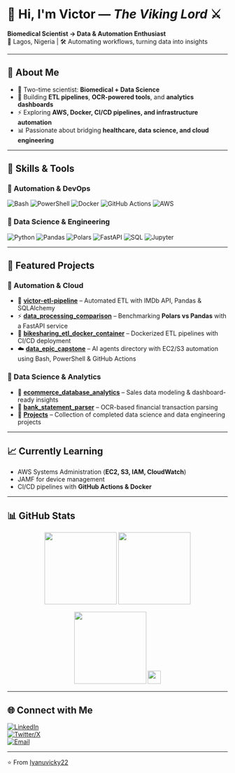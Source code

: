 # 👋 Hi, I'm Victor — *The Viking Lord* ⚔️

**Biomedical Scientist → Data & Automation Enthusiast**  
📍 Lagos, Nigeria | 🛠️ Automating workflows, turning data into insights  

---

## 🚀 About Me
- 🧪 Two-time scientist: **Biomedical + Data Science**
- 🔄 Building **ETL pipelines**, **OCR-powered tools**, and **analytics dashboards**
- ⚡ Exploring **AWS, Docker, CI/CD pipelines, and infrastructure automation**
- 📊 Passionate about bridging **healthcare, data science, and cloud engineering**

---

## 🔧 Skills & Tools

### 🔹 Automation & DevOps
![Bash](https://img.shields.io/badge/Bash-4EAA25?style=for-the-badge&logo=gnu-bash&logoColor=white)
![PowerShell](https://img.shields.io/badge/PowerShell-5391FE?style=for-the-badge&logo=powershell&logoColor=white)
![Docker](https://img.shields.io/badge/Docker-2496ED?style=for-the-badge&logo=docker&logoColor=white)
![GitHub Actions](https://img.shields.io/badge/GitHub_Actions-2088FF?style=for-the-badge&logo=github-actions&logoColor=white)
![AWS](https://img.shields.io/badge/AWS-FF9900?style=for-the-badge&logo=amazon-aws&logoColor=white)

### 🔹 Data Science & Engineering
![Python](https://img.shields.io/badge/Python-3776AB?style=for-the-badge&logo=python&logoColor=white)
![Pandas](https://img.shields.io/badge/Pandas-150458?style=for-the-badge&logo=pandas)
![Polars](https://img.shields.io/badge/Polars-FF7F0E?style=for-the-badge)
![FastAPI](https://img.shields.io/badge/FastAPI-005571?style=for-the-badge&logo=fastapi)
![SQL](https://img.shields.io/badge/SQL-4479A1?style=for-the-badge&logo=database&logoColor=white)
![Jupyter](https://img.shields.io/badge/Jupyter-F37626?style=for-the-badge&logo=jupyter&logoColor=white)

---

## 📌 Featured Projects

### 🔹 Automation & Cloud
- 🔄 [**victor-etl-pipeline**](https://github.com/Iyanuvicky22/victor-etl-pipeline) – Automated ETL with IMDb API, Pandas & SQLAlchemy  
- ⚡ [**data_processing_comparison**](https://github.com/Iyanuvicky22/data_processing_comparison) – Benchmarking **Polars vs Pandas** with a FastAPI service  
- 🐳 [**bikesharing_etl_docker_container**](https://github.com/Iyanuvicky22/bikesharing_etl_docker_container) – Dockerized ETL pipelines with CI/CD deployment  
- ☁️ [**data_epic_capstone**](https://github.com/Iyanuvicky22/Projects/tree/main/data_epic_capstone) – AI agents directory with EC2/S3 automation using Bash, PowerShell & GitHub Actions  

### 🔹 Data Science & Analytics
- 🛒 [**ecommerce_database_analytics**](https://github.com/Iyanuvicky22/ecommerce_database_analytics) – Sales data modeling & dashboard-ready insights  
- 🏦 [**bank_statement_parser**](https://github.com/Iyanuvicky22/bank_statement_parser) – OCR-based financial transaction parsing  
- 📓 [**Projects**](https://github.com/Iyanuvicky22/Projects) – Collection of completed data science and data engineering projects  

---

## 📈 Currently Learning
- AWS Systems Administration (**EC2, S3, IAM, CloudWatch**)  
- JAMF for device management  
- CI/CD pipelines with **GitHub Actions & Docker**  

---

## 📊 GitHub Stats

<p align="center">
  <img src="https://github-readme-stats.vercel.app/api?username=Iyanuvicky22&show_icons=true&theme=tokyonight" height="165"/>
  <img src="https://github-readme-stats.vercel.app/api/top-langs/?username=Iyanuvicky22&layout=compact&theme=tokyonight" height="165"/>
</p>

<p align="center">
  <img src="https://streak-stats.demolab.com?user=Iyanuvicky22&theme=tokyonight" height="165"/>
  <img src="https://komarev.com/ghpvc/?username=Iyanuvicky22&color=blueviolet" height="30"/>
</p>

---

## 🌐 Connect with Me

[![LinkedIn](https://img.shields.io/badge/LinkedIn-blue?style=for-the-badge&logo=linkedin)](https://www.linkedin.com/in/arowosegbe-victor-566533b2/)  
[![Twitter/X](https://img.shields.io/badge/Twitter-black?style=for-the-badge&logo=x)](https://x.com/iyanuvicky)  
[![Email](https://img.shields.io/badge/Email-D14836?style=for-the-badge&logo=gmail&logoColor=white)](mailto:iyanuvicky@gmail.com)  

---

⭐ From [Iyanuvicky22](https://github.com/Iyanuvicky22)
